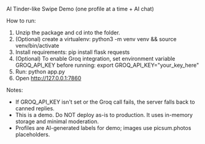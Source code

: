 AI Tinder-like Swipe Demo (one profile at a time + AI chat)

How to run:
1. Unzip the package and cd into the folder.
2. (Optional) create a virtualenv: python3 -m venv venv && source venv/bin/activate
3. Install requirements: pip install flask requests
4. (Optional) To enable Groq integration, set environment variable GROQ_API_KEY before running:
   export GROQ_API_KEY="your_key_here"
5. Run: python app.py
6. Open http://127.0.0.1:7860

Notes:
- If GROQ_API_KEY isn't set or the Groq call fails, the server falls back to canned replies.
- This is a demo. Do NOT deploy as-is to production. It uses in-memory storage and minimal moderation.
- Profiles are AI-generated labels for demo; images use picsum.photos placeholders.
